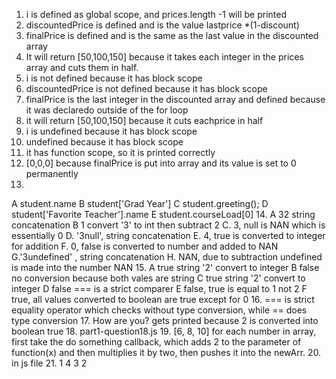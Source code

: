 1. i is defined as global scope, and prices.length -1 will be printed
2. discountedPrice is  defined and is the value lastprice *(1-discount)
3. finalPrice is defined and is the same as the last value in the discounted array
4. It will return [50,100,150] because it takes each integer in the prices array and cuts them in half.
5. i is not defined because it has block scope
6. discountedPrice is not defined because it has block scope
7.  finalPrice is the last integer in the discounted array and defined because it was declaredo outside of  the for loop
8. it will return [50,100,150] because it cuts eachprice in half
9. i is undefined because it has block scope
10. undefined because it has block scope
11. it has function scope, so it is printed correctly
12. [0,0,0] because finalPrice is put into array and its value is set to 0 permanently
13. 
A student.name
 B student['Grad Year']
 C student.greeting();
 D student['Favorite Teacher'].name
 E student.courseLoad[0]
14. A 32 string concatenation
    B 1  convert '3' to int then subtract 2
    C. 3, null is NAN which is essentially 0
    D. '3null', string concatenation
    E. 4, true is converted to integer for addition
    F. 0, false is converted to number and added to NAN
    G.'3undefined' , string concatenation
    H. NAN, due to subtraction undefined is made into the number NAN
15. A true string '2' convert to integer
    B false  no conversion because both vales are string
    C true string '2' convert to integer
    D false === is a strict comparer
    E false, true is equal to 1 not 2
    F true, all values converted to boolean are true except for 0
16. === is strict equality operator which checks without type conversion, while == does type conversion
17. How are you? gets printed because 2 is converted into boolean true
18. part1-question18.js
19. [6, 8, 10] for each number in array, first take the do something  callback, which adds 2 to the parameter of function(x) and then multiplies it by two, then pushes it into the newArr.
20. in js file
21. 1 4 3 2